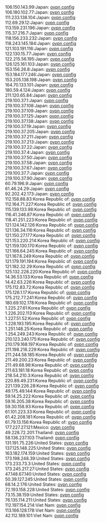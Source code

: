 106.150.143.99:Japan: [ovpn config](vpn/106_150_143_99.ovpn)  
106.180.102.77:Japan: [ovpn config](vpn/106_180_102_77.ovpn)  
111.233.138.104:Japan: [ovpn config](vpn/111_233_138_104.ovpn)  
112.69.29.12:Japan: [ovpn config](vpn/112_69_29_12.ovpn)  
113.159.231.196:Japan: [ovpn config](vpn/113_159_231_196.ovpn)  
115.37.216.7:Japan: [ovpn config](vpn/115_37_216_7.ovpn)  
118.156.233.232:Japan: [ovpn config](vpn/118_156_233_232.ovpn)  
118.243.145.184:Japan: [ovpn config](vpn/118_243_145_184.ovpn)  
121.103.191.116:Japan: [ovpn config](vpn/121_103_191_116.ovpn)  
122.130.15.77:Japan: [ovpn config](vpn/122_130_15_77.ovpn)  
122.215.56.195:Japan: [ovpn config](vpn/122_215_56_195.ovpn)  
126.125.161.103:Japan: [ovpn config](vpn/126_125_161_103.ovpn)  
153.156.26.8:Japan: [ovpn config](vpn/153_156_26_8.ovpn)  
153.184.177.246:Japan: [ovpn config](vpn/153_184_177_246.ovpn)  
153.205.138.198:Japan: [ovpn config](vpn/153_205_138_198.ovpn)  
164.70.133.101:Japan: [ovpn config](vpn/164_70_133_101.ovpn)  
180.59.4.124:Japan: [ovpn config](vpn/180_59_4_124.ovpn)  
211.120.65.84:Japan: [ovpn config](vpn/211_120_65_84.ovpn)  
219.100.37.1:Japan: [ovpn config](vpn/219_100_37_1.ovpn)  
219.100.37.108:Japan: [ovpn config](vpn/219_100_37_108.ovpn)  
219.100.37.109:Japan: [ovpn config](vpn/219_100_37_109.ovpn)  
219.100.37.125:Japan: [ovpn config](vpn/219_100_37_125.ovpn)  
219.100.37.138:Japan: [ovpn config](vpn/219_100_37_138.ovpn)  
219.100.37.19:Japan: [ovpn config](vpn/219_100_37_19.ovpn)  
219.100.37.205:Japan: [ovpn config](vpn/219_100_37_205.ovpn)  
219.100.37.211:Japan: [ovpn config](vpn/219_100_37_211.ovpn)  
219.100.37.213:Japan: [ovpn config](vpn/219_100_37_213.ovpn)  
219.100.37.22:Japan: [ovpn config](vpn/219_100_37_22.ovpn)  
219.100.37.4:Japan: [ovpn config](vpn/219_100_37_4.ovpn)  
219.100.37.50:Japan: [ovpn config](vpn/219_100_37_50.ovpn)  
219.100.37.58:Japan: [ovpn config](vpn/219_100_37_58.ovpn)  
219.100.37.67:Japan: [ovpn config](vpn/219_100_37_67.ovpn)  
219.100.37.7:Japan: [ovpn config](vpn/219_100_37_7.ovpn)  
219.100.37.90:Japan: [ovpn config](vpn/219_100_37_90.ovpn)  
60.79.196.9:Japan: [ovpn config](vpn/60_79_196_9.ovpn)  
61.46.24.29:Japan: [ovpn config](vpn/61_46_24_29.ovpn)  
92.202.42.173:Japan: [ovpn config](vpn/92_202_42_173.ovpn)  
112.158.88.83:Korea Republic of: [ovpn config](vpn/112_158_88_83.ovpn)  
112.164.71.227:Korea Republic of: [ovpn config](vpn/112_164_71_227.ovpn)  
115.139.133.98:Korea Republic of: [ovpn config](vpn/115_139_133_98.ovpn)  
116.41.246.87:Korea Republic of: [ovpn config](vpn/116_41_246_87.ovpn)  
118.41.251.223:Korea Republic of: [ovpn config](vpn/118_41_251_223.ovpn)  
121.124.142.126:Korea Republic of: [ovpn config](vpn/121_124_142_126.ovpn)  
121.136.34.116:Korea Republic of: [ovpn config](vpn/121_136_34_116.ovpn)  
121.150.27.177:Korea Republic of: [ovpn config](vpn/121_150_27_177.ovpn)  
121.153.220.214:Korea Republic of: [ovpn config](vpn/121_153_220_214.ovpn)  
121.159.130.170:Korea Republic of: [ovpn config](vpn/121_159_130_170.ovpn)  
121.166.64.245:Korea Republic of: [ovpn config](vpn/121_166_64_245.ovpn)  
121.167.6.249:Korea Republic of: [ovpn config](vpn/121_167_6_249.ovpn)  
121.179.191.194:Korea Republic of: [ovpn config](vpn/121_179_191_194.ovpn)  
121.182.32.29:Korea Republic of: [ovpn config](vpn/121_182_32_29.ovpn)  
125.132.228.220:Korea Republic of: [ovpn config](vpn/125_132_228_220.ovpn)  
14.36.53.133:Korea Republic of: [ovpn config](vpn/14_36_53_133.ovpn)  
14.42.63.226:Korea Republic of: [ovpn config](vpn/14_42_63_226.ovpn)  
175.112.83.72:Korea Republic of: [ovpn config](vpn/175_112_83_72.ovpn)  
175.126.1.17:Korea Republic of: [ovpn config](vpn/175_126_1_17.ovpn)  
175.212.77.241:Korea Republic of: [ovpn config](vpn/175_212_77_241.ovpn)  
180.69.102.178:Korea Republic of: [ovpn config](vpn/180_69_102_178.ovpn)  
1.225.27.61:Korea Republic of: [ovpn config](vpn/1_225_27_61.ovpn)  
1.226.202.113:Korea Republic of: [ovpn config](vpn/1_226_202_113.ovpn)  
1.227.51.52:Korea Republic of: [ovpn config](vpn/1_227_51_52.ovpn)  
1.228.193.195:Korea Republic of: [ovpn config](vpn/1_228_193_195.ovpn)  
1.251.148.25:Korea Republic of: [ovpn config](vpn/1_251_148_25.ovpn)  
1.254.249.243:Korea Republic of: [ovpn config](vpn/1_254_249_243.ovpn)  
210.123.240.175:Korea Republic of: [ovpn config](vpn/210_123_240_175.ovpn)  
210.179.168.197:Korea Republic of: [ovpn config](vpn/210_179_168_197.ovpn)  
211.198.218.229:Korea Republic of: [ovpn config](vpn/211_198_218_229.ovpn)  
211.244.58.185:Korea Republic of: [ovpn config](vpn/211_244_58_185.ovpn)  
211.49.200.23:Korea Republic of: [ovpn config](vpn/211_49_200_23.ovpn)  
211.49.68.98:Korea Republic of: [ovpn config](vpn/211_49_68_98.ovpn)  
211.63.181.18:Korea Republic of: [ovpn config](vpn/211_63_181_18.ovpn)  
218.54.210.3:Korea Republic of: [ovpn config](vpn/218_54_210_3.ovpn)  
220.89.49.231:Korea Republic of: [ovpn config](vpn/220_89_49_231.ovpn)  
221.139.226.28:Korea Republic of: [ovpn config](vpn/221_139_226_28.ovpn)  
49.175.49.144:Korea Republic of: [ovpn config](vpn/49_175_49_144.ovpn)  
59.14.25.222:Korea Republic of: [ovpn config](vpn/59_14_25_222.ovpn)  
59.16.205.38:Korea Republic of: [ovpn config](vpn/59_16_205_38.ovpn)  
59.30.158.93:Korea Republic of: [ovpn config](vpn/59_30_158_93.ovpn)  
61.101.223.33:Korea Republic of: [ovpn config](vpn/61_101_223_33.ovpn)  
61.42.208.181:Korea Republic of: [ovpn config](vpn/61_42_208_181.ovpn)  
61.79.13.156:Korea Republic of: [ovpn config](vpn/61_79_13_156.ovpn)  
177.227.27.121:Mexico: [ovpn config](vpn/177_227_27_121.ovpn)  
49.228.72.201:Thailand: [ovpn config](vpn/49_228_72_201.ovpn)  
58.136.237.103:Thailand: [ovpn config](vpn/58_136_237_103.ovpn)  
131.191.75.226:United States: [ovpn config](vpn/131_191_75_226.ovpn)  
137.125.148.225:United States: [ovpn config](vpn/137_125_148_225.ovpn)  
163.182.174.159:United States: [ovpn config](vpn/163_182_174_159.ovpn)  
173.198.248.39:United States: [ovpn config](vpn/173_198_248_39.ovpn)  
173.233.73.3:United States: [ovpn config](vpn/173_233_73_3.ovpn)  
173.245.217.27:United States: [ovpn config](vpn/173_245_217_27.ovpn)  
47.148.67.140:United States: [ovpn config](vpn/47_148_67_140.ovpn)  
50.39.127.245:United States: [ovpn config](vpn/50_39_127_245.ovpn)  
68.14.2.176:United States: [ovpn config](vpn/68_14_2_176.ovpn)  
72.193.158.228:United States: [ovpn config](vpn/72_193_158_228.ovpn)  
73.15.38.159:United States: [ovpn config](vpn/73_15_38_159.ovpn)  
76.135.114.211:United States: [ovpn config](vpn/76_135_114_211.ovpn)  
112.197.154.214:Viet Nam: [ovpn config](vpn/112_197_154_214.ovpn)  
113.166.128.178:Viet Nam: [ovpn config](vpn/113_166_128_178.ovpn)  
42.112.189.101:Viet Nam: [ovpn config](vpn/42_112_189_101.ovpn)  
